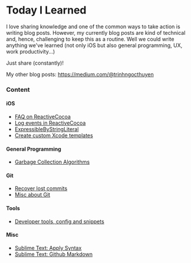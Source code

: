 # Today I Learned

I love sharing knowledge and one of the common ways to take action is writing blog posts. However, my currently blog posts are kind of technical and, hence, challenging to keep this as a routine.
Well we could write anything we've learned (not only iOS but also general programming, UX, work productivity...)

Just share (constantly)!

My other blog posts:
https://medium.com/@trinhngocthuyen

### Content
#### iOS
- [FAQ on ReactiveCocoa](ios/faq_on_rac.md)
- [Log events in ReactiveCocoa](ios/rac_log_events.md)
- [ExpressibleByStringLiteral](ios/expressible_by_string_literal.md)
- [Create custom Xcode templates](ios/create_custom_xcode_templates.md)

#### General Programming
- [Garbage Collection Algorithms](general-programming/gc_algorithms.md)

#### Git
- [Recover lost commits](git/recover_lost_commits.md)
- [Misc about Git](git/git_misc.md)

#### Tools
- [Developer tools, config and snippets](tools/tools_config.md)

#### Misc
- [Sublime Text: Apply Syntax](misc/sublime_apply_syntax.md)
- [Sublime Text: Github Markdown](misc/sublime_github_markdown.md)

